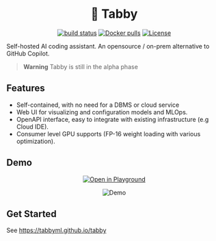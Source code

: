 <div align="center">

# 🐾 Tabby
  
[![build status](https://img.shields.io/github/actions/workflow/status/TabbyML/tabby/ci.yml?label=build)](https://github.com/TabbyML/tabby/actions/workflows/ci.yml)
[![Docker pulls](https://img.shields.io/docker/pulls/tabbyml/tabby)](https://hub.docker.com/r/tabbyml/tabby)
[![License](https://img.shields.io/badge/License-Apache_2.0-blue.svg)](https://opensource.org/licenses/Apache-2.0)

</div>

Self-hosted AI coding assistant. An opensource / on-prem alternative to GitHub Copilot.

> **Warning**
> Tabby is still in the alpha phase

## Features

* Self-contained, with no need for a DBMS or cloud service
* Web UI for visualizing and configuration models and MLOps.
* OpenAPI interface, easy to integrate with existing infrastructure (e.g Cloud IDE).
* Consumer level GPU supports (FP-16 weight loading with various optimization).

## Demo
<p align="center">
  <a href="https://tabbyml.github.io/tabby/playground"><img alt="Open in Playground" src="https://img.shields.io/badge/OPEN%20IN%20PLAYGROUND-blue?logo=xcode&style=for-the-badge&logoColor=green"></a>
</p>

<p align="center">
  <img alt="Demo" src="https://user-images.githubusercontent.com/388154/230440226-9bc01d05-9f57-478b-b04d-81184eba14ca.gif">
</p>



## Get Started

See https://tabbyml.github.io/tabby

